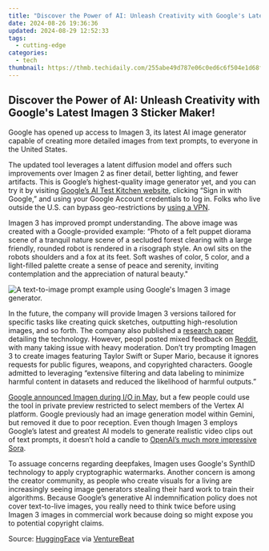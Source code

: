```yaml
---
title: "Discover the Power of AI: Unleash Creativity with Google's Latest Imagen 3 Sticker Maker!"
date: 2024-08-26 19:36:36
updated: 2024-08-29 12:52:33
tags:
  - cutting-edge
categories:
  - tech
thumbnail: https://thmb.techidaily.com/255abe49d787e06c0ed6c6f504e1d68fdfd70d2804f8cd2447f9f7cced35cd22.jpg
---
```


## Discover the Power of AI: Unleash Creativity with Google's Latest Imagen 3 Sticker Maker!

Google has opened up access to Imagen 3, its latest AI image generator capable of creating more detailed images from text prompts, to everyone in the United States.

 The updated tool leverages a latent diffusion model and offers such improvements over Imagen 2 as finer detail, better lighting, and fewer artifacts. This is Google’s highest-quality image generator yet, and you can try it by visiting [Google’s AI Test Kitchen website](https://aitestkitchen.withgoogle.com/tools/image-fx), clicking “Sign in with Google,” and using your Google Account credentials to log in. Folks who live outside the U.S. can bypass geo-restrictions by [using a VPN](https://some-techniques.techidaily.com/updated-ffmpeg-audioscape-maintaining-original-audio-formats/).

 Imagen 3 has improved prompt understanding. The above image was created with a Google-provided example: “Photo of a felt puppet diorama scene of a tranquil nature scene of a secluded forest clearing with a large friendly, rounded robot is rendered in a risograph style. An owl sits on the robots shoulders and a fox at its feet. Soft washes of color, 5 color, and a light-filled palette create a sense of peace and serenity, inviting contemplation and the appreciation of natural beauty."

![A text-to-image prompt example using Google's Imagen 3 image generator.](https://static1.howtogeekimages.com/wordpress/wp-content/uploads/2024/08/google-imagen-3-image-generator-prompt-example.png) 

 In the future, the company will provide Imagen 3 versions tailored for specific tasks like creating quick sketches, outputting high-resolution images, and so forth. The company also published a [research paper](https://arxiv.org/abs/2408.07009) detailing the technology. However, peopl posted mixed feedback on [Reddit](https://www.reddit.com/r/Bard/comments/1eo3ge9/comment/lhgrw57/), with many taking issue with heavy moderation. Don’t try prompting Imagen 3 to create images featuring Taylor Swift or Super Mario, because it ignores requests for public figures, weapons, and copyrighted characters. Google admitted to leveraging “extensive filtering and data labeling to minimize harmful content in datasets and reduced the likelihood of harmful outputs.”

[Google announced Imagen during I/O in May](https://video-capture.techidaily.com/updated-in-2024-your-ultimate-guide-to-mac-audio-capture-via-audacity/), but a few people could use the tool in private preview restricted to select members of the Vertex AI platform. Google previously had an image generation model within Gemini, but removed it due to poor reception. Even though Imagen 3 employs Google’s latest and greatest AI models to generate realistic video clips out of text prompts, it doesn’t hold a candle to [OpenAI’s much more impressive Sora](https://some-guidance.techidaily.com/unveiling-the-art-of-cinematography-basic-shots-explained-for-2024/).

 To assuage concerns regarding deepfakes, Imagen uses Google's SynthID technology to apply cryptographic watermarks. Another concern is among the creator community, as people who create visuals for a living are increasingly seeing image generators stealing their hard work to train their algorithms. Because Google’s generative AI indemnification policy does not cover text-to-live images, you really need to think twice before using Imagen 3 images in commercial work because doing so might expose you to potential copyright claims.

 Source: [HuggingFace](https://huggingface.co/papers/2408.07009) via [VentureBeat](https://venturebeat.com/ai/google-quietly-opens-imagen-3-access-to-all-u-s-users/)

<ins class="adsbygoogle"
     style="display:block"
     data-ad-format="autorelaxed"
     data-ad-client="ca-pub-7571918770474297"
     data-ad-slot="1223367746"></ins>



<ins class="adsbygoogle"
     style="display:block"
     data-ad-client="ca-pub-7571918770474297"
     data-ad-slot="8358498916"
     data-ad-format="auto"
     data-full-width-responsive="true"></ins>
